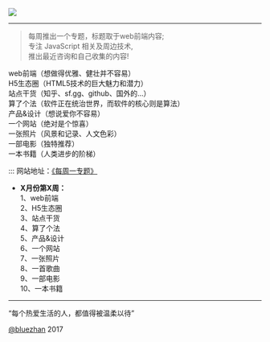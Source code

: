 

![](https://github.com/bluezhan/weeky/raw/master/images/logo.png)

----------------

> 每周推出一个专题，标题取于web前端内容;     
> 专注 JavaScript 相关及周边技术,       
> 推出最近咨询和自己收集的内容!  

web前端（想做得优雅、健壮并不容易）     
H5生态圈（HTML5技术的巨大魅力和潜力）   
站点干货（知乎、sf.gg、github、国外的...）   
算了个法（软件正在统治世界，而软件的核心则是算法）     
产品&设计（想说爱你不容易）    
一个网站（绝对是个惊喜）  
一张照片（风景和记录、人文色彩）   
一部电影（独特推荐）   
一本书籍（人类进步的阶梯）  

::: 网站地址：[《每周一专题》](http://bluezhan.me/weeky/#/)    

* __X月份第X周：__    
  1、web前端    
  2、H5生态圈    
  3、站点干货   
  4、算了个法  
  5、产品&设计  
  6、一个网站       
  7、一张照片     
  8、一首歌曲   
  9、一部电影  
  10、一本书籍    

----------------

“每个热爱生活的人，都值得被温柔以待”    

[@bluezhan](http://bluezhan.me)  2017  


